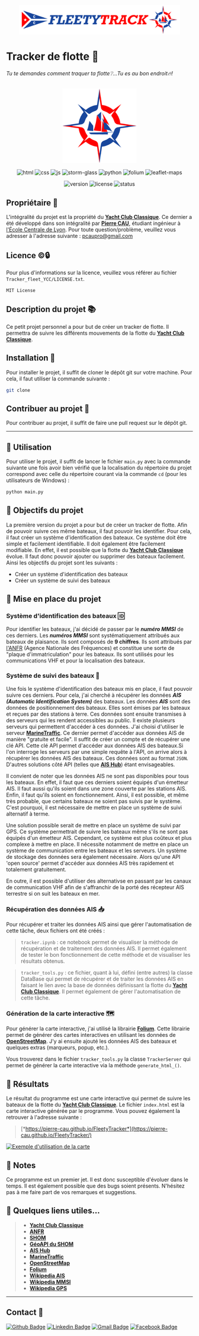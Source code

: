 <!-- on met le logo en haut de la page -->
<div align="center">
  <img src="Tracker_fleet_YCC\images\Logo_FleetyTrack\sansBG\Logo_fleetytrack_txt_H_sansBG.svg" alt="logo" width="auto" height="80" display="block"/>
</div>

# Tracker de flotte 🔎

###### Tu te demandes comment traquer ta flotte❔...Tu es au bon endroit🔥!

<div align="center">
  <img src="Tracker_fleet_YCC\images\Logo_FleetyTrack\sansBG\Logo_fleetytrack_sansBG.svg" alt="logo" width="200" height="200" display="block"/> 

<p>
  <img src="https://www.svgrepo.com/show/303205/html-5-logo.svg" alt="html" width="30" height="30"/>
  <img src="https://www.svgrepo.com/show/452185/css-3.svg" alt="css" width="30" height="30"/>
  <img src="https://www.svgrepo.com/show/349419/javascript.svg" alt="js" width="30" height="30"/>
  <img src="https://stormglass.io/wp-content/uploads/2019/05/Stormglass-Circle-1400.svg" height="30" alt="storm-glass">
  <img src="https://www.svgrepo.com/show/452091/python.svg" height="30" alt="python">
  <img src="https://python-visualization.github.io/folium/_images/folium_logo.jpg" height="30" alt="folium">
  <img src="https://cdn.svgporn.com/logos/leaflet.svg" height="30" alt="leaflet-maps">
</p>
</div>

<div height="30" align="center">
  <img src="https://img.shields.io/badge/Version-1.0.0-blue" alt="version">
  <img src="https://img.shields.io/badge/License-MIT-green" alt="license">
  <img src="https://img.shields.io/badge/Status-En%20cours-orange" alt="status">
</div>

## Propriétaire 📝

L'intégralité du projet est la propriété du [**Yacht Club Classique**](https://www.yachtclubclassique.com/).
Ce dernier a été développé dans son intégralité par [**Pierre CAU**](
https://www.linkedin.com/in/pierre-cau), étudiant ingénieur à [l'École Centrale de Lyon](https://www.ec-lyon.fr/).
Pour toute question/problème, veuillez vous adresser à l'adresse suivante : [pcaupro@gmail.com](mailto:pcaupro@gmail.com)

## Licence ©️🔒

Pour plus d'informations sur la licence, veuillez vous référer au fichier `Tracker_fleet_YCC/LICENSE.txt`.

``` text
MIT License
```

## Description du projet 📚

Ce petit projet personnel a pour but de créer un tracker de flotte. Il permettra de suivre les différents mouvements de la flotte du [**Yacht Club Classique**](https://www.yachtclubclassique.com/).

## Installation 🔧

Pour installer le projet, il suffit de cloner le dépôt git sur votre machine. Pour cela, il faut utiliser la commande suivante :

```bash
git clone
```

## Contribuer au projet 🤝

Pour contribuer au projet, il suffit de faire une pull request sur le dépôt git.

___

## 📌 Utilisation

Pour utiliser le projet, il suffit de lancer le fichier `main.py` avec la commande suivante une fois avoir bien vérifié que la localisation du répertoire du projet correspond avec celle du répertoire courant via la commande `cd` (pour les utilisateurs de Windows) :

```bash
python main.py
```

## 📌 Objectifs du projet

La première version du projet a pour but de créer un tracker de flotte. Afin de pouvoir suivre ces même bateaux, il faut pouvoir les identifier. Pour cela, il faut créer un système d'identification des bateaux. Ce système doit être simple et facilement identifiable. Il doit également être facilement modifiable. En effet, il est possible que la flotte du [**Yacht Club Classique**](https://www.yachtclubclassique.com/) évolue. Il faut donc pouvoir ajouter ou supprimer des bateaux facilement.
Ainsi les objectifs du projet sont les suivants :

- Créer un système d'identification des bateaux
- Créer un système de suivi des bateaux

## 📌 Mise en place du projet

### Système d'identification des bateaux 🆔

Pour identifier les bateaux, j'ai décidé de passer par le ***numéro MMSI*** de ces derniers. Les ***numéros MMSI*** sont systématiquement attribués aux bateaux de plaisance. Ils sont composés de **9 chiffres**. Ils sont attribués par [l'ANFR](https://www.anfr.fr/) (Agence Nationale des Fréquences) et constitue une sorte de "plaque d'immatriculation" pour les bateaux. Ils sont utilisés pour les communications VHF et pour la localisation des bateaux.

### Système de suivi des bateaux 📡

Une fois le système d'identification des bateaux mis en place, il faut pouvoir suivre ces derniers. Pour cela, j'ai cherché à récupérer les données ***AIS (Automatic Identification System)*** des bateaux. Les données ***AIS*** sont des données de positionnement des bateaux. Elles sont émises par les bateaux et reçues par des stations à terre. Ces données sont ensuite transmises à des serveurs qui les rendent accessibles au public. Il existe plusieurs serveurs qui permettent d'accéder à ces données. J'ai choisi d'utiliser le serveur [**MarineTraffic**](https://www.marinetraffic.com/). Ce dernier permet d'accéder aux données AIS de manière "gratuite et facile". Il suffit de créer un compte et de récupérer une clé API. Cette clé API permet d'accéder aux données AIS des bateaux.Si l'on interroge les serveurs par une simple requête à l'API, on arrive alors à récupérer les données AIS des bateaux. Ces données sont au format `JSON`.
D'autres solutions côté API (telles que [**AIS Hub**](https://www.aishub.net/)) étant envisageables.

Il convient de noter que les données AIS ne sont pas disponibles pour tous les bateaux. En effet, il faut que ces derniers soient équipés d'un émetteur AIS. Il faut aussi qu'ils soient dans une zone couverte par les stations AIS. Enfin, il faut qu'ils soient en fonctionnement. Ainsi, il est possible, et même très probable, que certains bateaux ne soient pas suivis par le système. C'est pourquoi, il est nécessaire de mettre en place un système de suivi alternatif à terme.

Une solution possible serait de mettre en place un système de suivi par GPS. Ce système permettrait de suivre les bateaux même s'ils ne sont pas équipés d'un émetteur AIS. Cependant, ce système est plus coûteux et plus complexe à mettre en place. Il nécessite notamment de mettre en place un système de communication entre les bateaux et les serveurs. Un système de stockage des données sera également nécessaire. Alors qu'une API 'open source' permet d'accéder aux données AIS très rapidement et totalement gratuitement.

En outre, il est possible d'utiliser des alternativse en passant par les canaux de communication VHF afin de s'affranchir de la porté des récepteur AIS terrestre si on suit les bateaux en mer. 

### Récupération des données AIS 📥

Pour récupérer et traiter les données AIS ainsi que gérer l'automatisation de cette tâche, deux fichiers ont été créés :

> `tracker.ipynb` : ce notebook permet de visualiser la méthode de récupération et de traitement des données AIS. Il permet également de tester le bon fonctionnement de cette méthode et de visualiser les résultats obtenus.

>`tracker_tools.py` : ce fichier, quant à lui, défini (entre autres) la classe DataBase qui permet de récupérer et de traiter les données AIS en faisant le lien avec la base de données définissant la flotte du [**Yacht Club Classique**](https://www.yachtclubclassique.com/). Il permet également de gérer l'automatisation de cette tâche.

### Génération de la carte interactive 🗺️

Pour générer la carte interactive, j'ai utilisé la librairie [**Folium**](https://python-visualization.github.io/folium/). Cette librairie permet de générer des cartes interactives en utilisant les données de [**OpenStreetMap**](https://www.openstreetmap.org/). J'y ai ensuite ajouté les données AIS des bateaux et quelques extras (marqueurs, popup, etc.).

Vous trouverez dans le fichier `tracker_tools.py` la classe `TrackerServer` qui permet de générer la carte interactive via la méthode `generate_html_()`.

## 📌 Résultats

Le résultat du programme est une carte interactive qui permet de suivre les bateaux de la flotte du [**Yacht Club Classique**](https://www.yachtclubclassique.com/). Le fichier `index.html` est la carte interactive générée par le programme. Vous pouvez également la retrouver à l'adresse suivante :

> [*https://pierre-cau.github.io/FleetyTracker*](https://pierre-cau.github.io/FleetyTracker/)


[![Exemple d'utilisation de la carte](https://github.com/pierre-cau/YCC_fleet_tracker/blob/main/Tracker_fleet_YCC/images/play_tuto.png)](https://youtu.be/e5CfFEt8en8)

## 📝 Notes

Ce programme est un premier jet. Il est donc susceptible d'évoluer dans le temps. Il est également possible que des bugs soient présents. N'hésitez pas à me faire part de vos remarques et suggestions.

## 🔗 Quelques liens utiles...


>* [**Yacht Club Classique**](https://www.yachtclubclassique.com/)
>* [**ANFR**](https://www.anfr.fr/)
>* [**SHOM**](https://www.shom.fr/)
>* [**GéoAPI du SHOM**](https://geoapi.fr/shomgt/tile.php)
>* [**AIS Hub**](https://www.aishub.net/)
>* [**MarineTraffic**](https://www.marinetraffic.com/)
>* [**OpenStreetMap**](https://www.openstreetmap.org/)
>* [**Folium**](https://python-visualization.github.io/folium/)
>* [**Wikipedia AIS**](https://fr.wikipedia.org/wiki/Automatic_Identification_System)
>* [**Wikipedia MMSI**](https://fr.wikipedia.org/wiki/Maritime_Mobile_Service_Identity)
>* [**Wikipedia GPS**](https://fr.wikipedia.org/wiki/Syst%C3%A8me_de_positionnement_par_satellites)

---
## Contact 📱

[![Github Badge](https://img.shields.io/badge/-Github-000?style=flat-square&logo=Github&logoColor=white&link=https://github.com/gabriellopes00)](https://github.com/pierre-cau)
[![Linkedin Badge](https://img.shields.io/badge/-LinkedIn-blue?style=flat-square&logo=Linkedin&logoColor=white&link=https://www.linkedin.com/in/gabriel-lopes-6625631b0/)](https://www.linkedin.com/in/pierre-cau)
[![Gmail Badge](https://img.shields.io/badge/-Gmail-D14836?&style=flat-square&logo=Gmail&logoColor=white&link=mailto:gabrielluislopes00@gmail.com)](mailto:pcaupro@gmail.com)
[![Facebook Badge](https://img.shields.io/badge/facebook-%231877F2.svg?&style=flat-square&logo=facebook&logoColor=white)](https://www.facebook.com/Pcau22410/)




